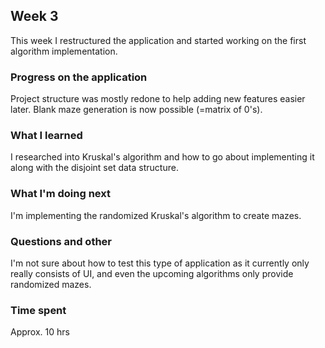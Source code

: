## Week 3

This week I restructured the application and started working on the first algorithm implementation.

### Progress on the application

Project structure was mostly redone to help adding new features easier later. Blank maze generation is now possible (=matrix of 0's).

### What I learned 

I researched into Kruskal's algorithm and how to go about implementing it along with the disjoint set data structure.

### What I'm doing next

I'm implementing the randomized Kruskal's algorithm to create mazes.

### Questions and other

I'm not sure about how to test this type of application as it currently only really consists of UI,
and even the upcoming algorithms only provide randomized mazes.

### Time spent

Approx. 10 hrs

